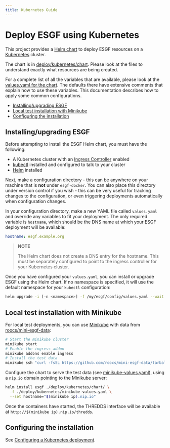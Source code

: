 ```yaml
---
title: Kubernetes Guide
---
```


# Deploy ESGF using Kubernetes

This project provides a [Helm chart](https://helm.sh/docs/topics/charts/) to deploy ESGF resources
on a [Kubernetes](https://kubernetes.io/) cluster.

The chart is in [deploy/kubernetes/chart](../../deploy/kubernetes/chart/). Please look at the
files to understand exactly what resources are being created.

For a complete list of all the variables that are available, please look at the
[values.yaml for the chart](../../deploy/kubernetes/chart/values.yaml). The defaults there have
extensive comments that explain how to use these variables. This documentation describes how to
apply some common configurations.

<!-- TOC depthFrom:2 -->

- [Installing/upgrading ESGF](#installingupgrading-esgf)
- [Local test installation with Minikube](#local-test-installation-with-minikube)
- [Configuring the installation](#configuring-the-installation)

<!-- /TOC -->

## Installing/upgrading ESGF

Before attempting to install the ESGF Helm chart, you must have the following:

  * A Kubernetes cluster with an
    [Ingress Controller](https://kubernetes.io/docs/concepts/services-networking/ingress-controllers/) enabled
  * [kubectl](https://kubernetes.io/docs/tasks/tools/install-kubectl/) installed and configured to talk
    to your cluster
  * [Helm](https://helm.sh/docs/intro/install/) installed

Next, make a configuration directory - this can be anywhere on your machine that is **not** under
`esgf-docker`. You can also place this directory under version control if you wish - this can be very
useful for tracking changes to the configuration, or even triggering deployments automatically when
configuration changes.

In your configuration directory, make a new YAML file called `values.yaml` and override any variables to fit
your deployment. The only required variable is `hostname`, which should be the DNS name at which your
ESGF deployment will be available:

```yaml
hostname: esgf.example.org
```

> **NOTE**
>
> The Helm chart does not create a DNS entry for the hostname. This must be separately configured
> to point to the ingress controller for your Kubernetes cluster.

Once you have configured your `values.yaml`, you can install or upgrade ESGF using the Helm chart. If no
namespace is specified, it will use the default namespace for your `kubectl` configuration:

```sh
helm upgrade -i [-n <namespace>] -f /my/esgf/config/values.yaml --wait esgf ./deploy/kubernetes/chart
```

## Local test installation with Minikube

For local test deployments, you can use [Minikube](https://kubernetes.io/docs/setup/learning-environment/minikube/)
with data from [roocs/mini-esgf-data](https://github.com/roocs/mini-esgf-data):

```sh
# Start the minikube cluster
minikube start
# Enable the ingress addon
minikube addons enable ingress
# Install the test data
minikube ssh "curl -fsSL https://github.com/roocs/mini-esgf-data/tarball/master | sudo tar -xz --strip-components=1 -C / --wildcards */test_data"
```

Configure the chart to serve the test data (see
[minikube-values.yaml](../../deploy/kubernetes/minikube-values.yaml)), using a `nip.io`
domain pointing to the Minikube server:

```sh
helm install esgf ./deploy/kubernetes/chart/ \
  -f ./deploy/kubernetes/minikube-values.yaml \
  --set hostname="$(minikube ip).nip.io"
```

Once the containers have started, the THREDDS interface will be available at `http://$(minikube ip).nip.io/thredds`.

## Configuring the installation

See [Configuring a Kubernetes deployment](./configure.md).